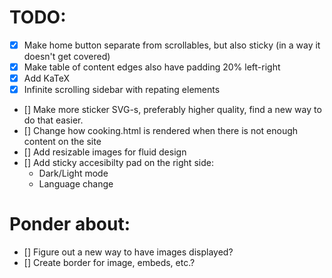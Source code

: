 # TODO:
- [X] Make home button separate from scrollables, but also sticky (in a way it doesn't get covered)
- [X] Make table of content edges also have padding 20% left-right
- [X] Add KaTeX
- [X] Infinite scrolling sidebar with repating elements
- [] Make more sticker SVG-s, preferably higher quality, find a new way to do that easier.
- [] Change how cooking.html is rendered when there is not enough content on the site
- [] Add resizable images for fluid design
- [] Add sticky accesibilty pad on the right side:
	+ Dark/Light mode
	+ Language change


# Ponder about:
- [] Figure out a new way to have images displayed?
- [] Create border for image, embeds, etc.?